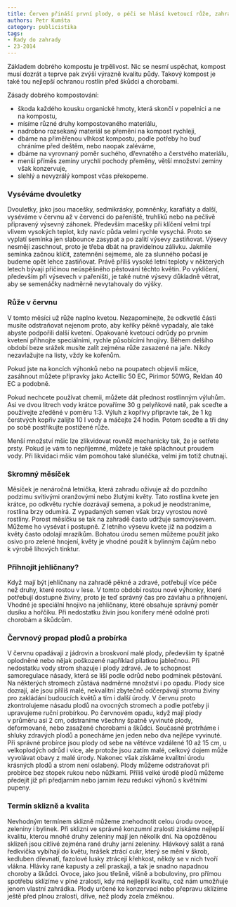 ```yaml
---
title: Červen přináší první plody, o péči se hlásí kvetoucí růže, zahradní jehličnany i kompost
authors: Petr Kumšta
category: publicistika
tags:
- Rady do zahrady
- 23-2014 
---
```


Základem dobrého kompostu je trpělivost. Nic se nesmí uspěchat, kompost musí dozrát a teprve pak zvýší výrazně kvalitu půdy. Takový kompost je také tou nejlepší ochranou rostlin před škůdci a chorobami.

Zásady dobrého kompostování:

* škoda každého kousku organické hmoty, která skončí v popelnici a ne na kompostu,
* mísíme různé druhy kompostovaného materiálu,
* nadrobno rozsekaný materiál se přemění na kompost rychleji,
* dbáme na přiměřenou vlhkost kompostu, podle potřeby ho buď chráníme před deštěm, nebo naopak zaléváme,
* dbáme na vyrovnaný poměr suchého, dřevnatého a čerstvého materiálu,
* menší příměs zeminy urychlí pochody přeměny, větší množství zeminy však konzervuje,
* slehlý a nevyzrálý kompost včas překopeme.

### Vyséváme dvouletky

Dvouletky, jako jsou macešky, sedmikrásky, pomněnky, karafiáty a další, vyséváme v červnu až v červenci do pařeniště, truhlíků nebo na pečlivě připravený výsevný záhonek. Především macešky při klíčení velmi trpí vlivem vysokých teplot, kdy navíc půda velmi rychle vysychá. Proto se vyplatí semínka jen slabounce zasypat a po zalití výsevy zastiňovat. Výsevy nesmějí zaschnout, proto je třeba dbát na pravidelnou zálivku. Jakmile semínka začnou klíčit, zatemnění sejmeme, ale za slunného počasí je budeme opět lehce zastiňovat. Právě příliš vysoké letní teploty v některých letech bývají příčinou neúspěšného pěstování těchto květin. Po vyklíčení, především při výsevech v pařeništi, je také nutné výsevy důkladně větrat, aby se semenáčky nadměrně nevytahovaly do výšky.

### Růže v červnu

V tomto měsíci už růže naplno kvetou. Nezapomínejte, že odkvetlé části musíte odstraňovat nejenom proto, aby keříky pěkně vypadaly, ale také abyste podpořili další kvetení.
Opakovaně kvetoucí odrůdy po prvním kvetení přihnojte speciálními, rychle působícími hnojivy. Během delšího období beze srážek musíte zalít zejména růže zasazené na jaře. Nikdy nezavlažujte na listy, vždy ke kořenům.

Pokud jste na koncích výhonků nebo na poupatech objevili mšice, zasáhnout můžete přípravky jako Actellic 50 EC, Pirimor 50WG, Reldan 40 EC a podobně.

Pokud nechcete používat chemii, můžete dát přednost rostlinným výluhům. Asi ve dvou litrech vody krátce povaříme 30 g pelyňkové natě, pak sceďte a používejte zředěné v poměru 1:3. Výluh z kopřivy připravte tak, že 1 kg čerstvých kopřiv zalijte 10 l vody a máčejte 24 hodin. Potom sceďte a tři dny po sobě postřikujte postižené růže. 

Menší množství mšic lze zlikvidovat rovněž mechanicky tak, že je setřete prsty. Pokud je vám to nepříjemné, můžete je také spláchnout proudem vody. Při likvidaci mšic vám pomohou také slunéčka, velmi jim totiž chutnají.

### Skromný měsíček

Měsíček je nenáročná letnička, která zahradu oživuje až do pozdního podzimu svítivými oranžovými nebo žlutými květy. Tato rostlina kvete jen krátce, po odkvětu rychle dozrávají semena, a pokud je neodstraníme, rostlina brzy odumírá. Z vypadaných semen však brzy vyrostou nové rostliny. Porost měsíčku se tak na zahradě často udržuje samovýsevem. Můžeme ho vysévat i postupně. Z letního výsevu kvete již na podzim a květy často odolají mrazíkům. Bohatou úrodu semen můžeme použít jako osivo pro zelené hnojení, květy je vhodné použít k bylinným čajům nebo k výrobě lihových tinktur.

### Přihnojit jehličnany?

Když mají být jehličnany na zahradě pěkné a zdravé, potřebují více péče než druhy, které rostou v lese. V tomto období rostou nové výhonky, které potřebují dostupné živiny, proto je teď správný čas pro závlahu a přihnojení. Vhodné je speciální hnojivo na jehličnany, které obsahuje správný poměr dusíku a hořčíku. Při nedostatku živin jsou konifery méně odolné proti chorobám a škůdcům.

### Červnový propad plodů a probírka

V červnu opadávají z jádrovin a broskvoní malé plody, především ty špatně oplodněné nebo nějak poškozené například pilatkou jablečnou. Při nedostatku vody strom shazuje i plody zdravé. Je to schopnost samoregulace násady, která se liší podle odrůd nebo podmínek pěstování. Na některých stromech zůstává nadměrné množství i po opadu. Plody sice dozrají, ale jsou příliš malé, nekvalitní zbytečně odčerpávají stromu živiny pro zakládání budoucích květů a tím i další úrody. V červnu proto zkontrolujeme násadu plodů na ovocných stromech a podle potřeby ji upravujeme ruční probírkou. Po červnovém opadu, když mají plody v průměru asi 2 cm, odstraníme všechny špatně vyvinuté plody, deformované, nebo zasažené chorobami a škůdci. Současně protrháme i shluky zdravých plodů a ponecháme jen jeden nebo dva nejlépe vyvinuté. Při správné probírce jsou plody od sebe na větévce vzdálené 10 až 15 cm, u velkoplodých odrůd i více, ale protože jsou zatím malé, celkový dojem může vyvolávat obavy z malé úrody. Nakonec však získáme kvalitní úrodu krásných plodů a strom není oslabený. Plody můžeme odstraňovat při probírce bez stopek rukou nebo nůžkami. Příliš velké úrodě plodů můžeme předejít již při předjarním nebo jarním řezu redukcí výhonů s květními pupeny.

### Termín sklizně a kvalita

Nevhodným termínem sklizně můžeme znehodnotit celou úrodu ovoce, zeleniny i bylinek. Při sklizni ve správné konzumní zralosti získáme nejlepší kvalitu, kterou mnohé druhy zeleniny mají jen několik dní. Na opožděnou sklizeň jsou citlivé zejména rané druhy jarní zeleniny. Hlávkový salát a raná ředkvička vybíhají do květu, hrášek ztrácí cukr, který se mění v škrob, kedluben dřevnatí, fazolové lusky ztrácejí křehkost, někdy se v nich tvoří vlákna. Hlávky rané kapusty a zelí praskají, a tak je snadno napadnou choroby a škůdci. Ovoce, jako jsou třešně, višně a bobuloviny, pro přímou spotřebu sklízíme v plné zralosti, kdy má nejlepší kvalitu, což nám umožňuje jenom vlastní zahrádka. Plody určené ke konzervaci nebo přepravu sklízíme ještě před plnou zralostí, dříve, než plody zcela změknou.